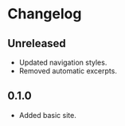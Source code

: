 # Changelog

## Unreleased

- Updated navigation styles.
- Removed automatic excerpts.

## 0.1.0

- Added basic site.
